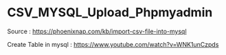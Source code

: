# CSV_MYSQL_Upload_Phpmyadmin

Source : https://phoenixnap.com/kb/import-csv-file-into-mysql

Create Table in mysql : https://www.youtube.com/watch?v=WNK1unCzpds
